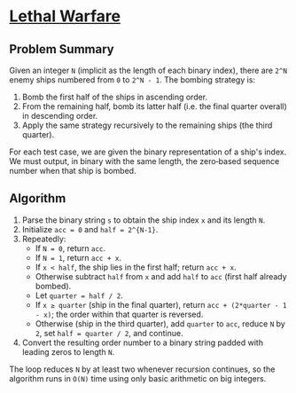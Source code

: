 # [Lethal Warfare](https://www.spoj.com/problems/LWAR)

## Problem Summary
Given an integer `N` (implicit as the length of each binary index), there are `2^N` enemy ships numbered from `0` to `2^N - 1`. The bombing strategy is:
1. Bomb the first half of the ships in ascending order.
2. From the remaining half, bomb its latter half (i.e. the final quarter overall) in descending order.
3. Apply the same strategy recursively to the remaining ships (the third quarter).

For each test case, we are given the binary representation of a ship's index. We must output, in binary with the same length, the zero‑based sequence number when that ship is bombed.

## Algorithm
1. Parse the binary string `s` to obtain the ship index `x` and its length `N`.
2. Initialize `acc = 0` and `half = 2^{N-1}`.
3. Repeatedly:
   - If `N = 0`, return `acc`.
   - If `N = 1`, return `acc + x`.
   - If `x < half`, the ship lies in the first half; return `acc + x`.
   - Otherwise subtract `half` from `x` and add `half` to `acc` (first half already bombed).
   - Let `quarter = half / 2`.
   - If `x ≥ quarter` (ship in the final quarter), return `acc + (2*quarter - 1 - x)`; the order within that quarter is reversed.
   - Otherwise (ship in the third quarter), add `quarter` to `acc`, reduce `N` by `2`, set `half = quarter / 2`, and continue.
4. Convert the resulting order number to a binary string padded with leading zeros to length `N`.

The loop reduces `N` by at least two whenever recursion continues, so the algorithm runs in `O(N)` time using only basic arithmetic on big integers.
